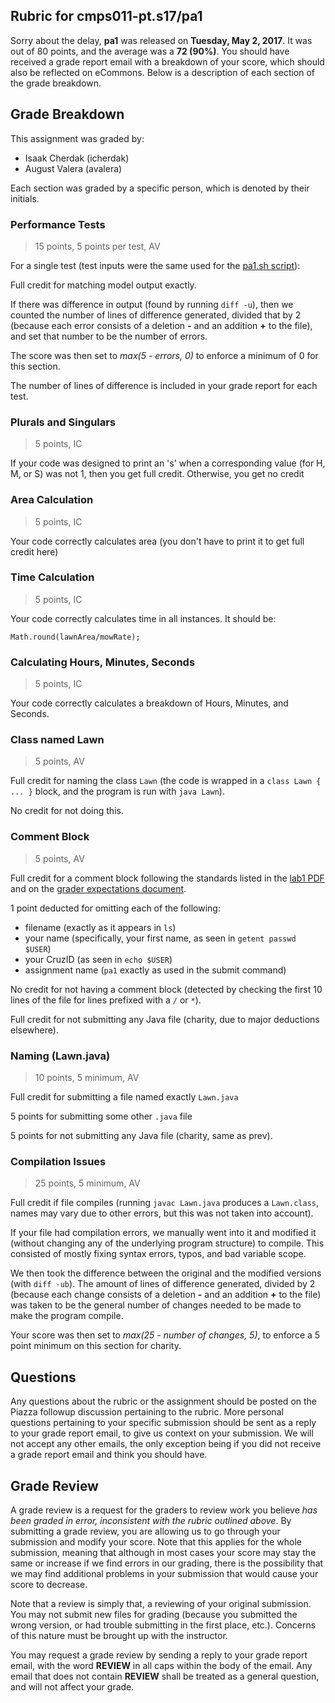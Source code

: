 ## Rubric for cmps011-pt.s17/pa1

Sorry about the delay, **pa1** was released on **Tuesday, May 2, 2017**. It was
out of 80 points, and the average was a **72 (90%)**. You should have received a
grade report email with a breakdown of your score, which should also be
reflected on eCommons. Below is a description of each section of the grade
breakdown.

## Grade Breakdown

This assignment was graded by:
- Isaak Cherdak (icherdak)
- August Valera (avalera)

Each section was graded by a specific person, which is denoted by their
initials.

### Performance Tests
> 15 points, 5 points per test, AV

For a single test (test inputs were the same used for the [pa1.sh
script](README.md)):

Full credit for matching model output exactly.

If there was difference in output (found by running `diff -u`), then we counted
the number of lines of difference generated, divided that by 2 (because each
error consists of a deletion **-** and an addition **+** to the file), and set
that number to be the number of errors.

The score was then set to *max(5 - errors, 0)* to enforce a minimum of 0 for
this section.

The number of lines of difference is included in your grade report for each
test.

### Plurals and Singulars
> 5 points, IC

If your code was designed to print an 's' when a corresponding value (for H, M,
or S) was not 1, then you get full credit. Otherwise, you get no credit

### Area Calculation
> 5 points, IC

Your code correctly calculates area (you don't have to print it to get full
credit here)

### Time Calculation
> 5 points, IC

Your code correctly calculates time in all instances. It should be:
```
Math.round(lawnArea/mowRate);
```
### Calculating Hours, Minutes, Seconds
> 5 points, IC

Your code correctly calculates a breakdown of Hours, Minutes, and Seconds.

### Class named Lawn
> 5 points, AV

Full credit for naming the class `Lawn` (the code is wrapped in a `class Lawn
{ ... }` block, and the program is run with `java Lawn`).

No credit for not doing this.

### Comment Block
> 5 points, AV

Full credit for a comment block following the standards listed in the
[lab1 PDF](https://classes.soe.ucsc.edu/cmps011/Spring17/lab1.pdf) and on the
[grader expectations document](../docs/EXPECTATIONS.md).

1 point deducted for omitting each of the following:
- filename (exactly as it appears in `ls`)
- your name (specifically, your first name, as seen in `getent passwd $USER`)
- your CruzID (as seen in `echo $USER`)
- assignment name (`pa1` exactly as used in the submit command)

No credit for not having a comment block (detected by checking the first 10
lines of the file for lines prefixed with a `/` or `*`).

Full credit for not submitting any Java file (charity, due to major deductions
elsewhere).

### Naming (Lawn.java)
> 10 points, 5 minimum, AV

Full credit for submitting a file named exactly `Lawn.java`

5 points for submitting some other `.java` file

5 points for not submitting any Java file (charity, same as prev).

### Compilation Issues
> 25 points, 5 minimum, AV

Full credit if file compiles (running `javac Lawn.java` produces a `Lawn.class`,
names may vary due to other errors, but this was not taken into account).

If your file had compilation errors, we manually went into it and modified it
(without changing any of the underlying program structure) to compile. This
consisted of mostly fixing syntax errors, typos, and bad variable scope.

We then took the difference between the original and the modified versions (with
`diff -ub`). The amount of lines of difference generated, divided by 2 (because
each change consists of a deletion **-** and an addition **+** to the file) was
taken to be the general number of changes needed to be made to make the
program compile.

Your score was then set to *max(25 - number of changes, 5)*, to enforce a 5
point minimum on this section for charity.

## Questions

Any questions about the rubric or the assignment should be posted on the Piazza
followup discussion pertaining to the rubric. More personal questions pertaining
to your specific submission should be sent as a reply to your grade report
email, to give us context on your submission. We will not accept any other
emails, the only exception being if you did not receive a grade report email and
think you should have.

## Grade Review

A grade review is a request for the graders to review work you believe *has been
graded in error, inconsistent with the rubric outlined above*. By submitting a
grade review, you are allowing us to go through your submission and modify your
score. Note that this applies for the whole submission, meaning that although in
most cases your score may stay the same or increase if we find errors in our
grading, there is the possibility that we may find additional problems in your
submission that would cause your score to decrease.

Note that a review is simply that, a reviewing of your original submission. You
may not submit new files for grading (because you submitted the wrong version,
or had trouble submitting in the first place, etc.). Concerns of this nature
must be brought up with the instructor.

You may request a grade review by sending a reply to your grade report email,
with the word **REVIEW** in all caps within the body of the email. Any email
that does not contain **REVIEW** shall be treated as a general question, and
will not affect your grade.
